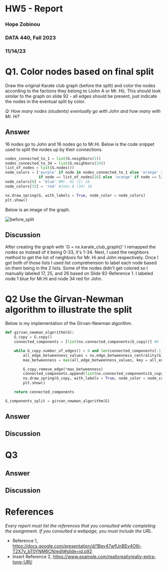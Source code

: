 # HW5 - Report
### Hope Zobinou  
### DATA 440, Fall 2023
### 11/14/23

# Q1. Color nodes based on final split 

Draw the original Karate club graph (before the split) and color the nodes according to the factions they belong to (John A or Mr. Hi). This should look similar to the graph on slide 92 - all edges should be present, just indicate the nodes in the eventual split by color.

*Q: How many nodes (students) eventually go with John and how many with Mr. Hi?*


## Answer
16 nodes go to John and 16 nodes go to Mr.Hi.
Below is the code snippet used to split the nodes up by their connections.

```python
nodes_connected_to_1 = list(G.neighbors(1))
nodes_connected_to_34 = list(G.neighbors(34))
list_of_nodes = list(G.nodes())
node_colors = ['purple' if node in nodes_connected_to_1 else 'orange' if node in nodes_connected_to_34 else 'purple' 
               if node == list_of_nodes[16] else 'orange' if node == list_of_nodes[25] else 'orange' if node == list_of_nodes[24] else 'grey' for node in G.nodes()]
node_colors[0] = 'blue' #Mr. Hi (1) 16
node_colors[33] = 'red' #John A (34) 16

nx.draw_spring(G, with_labels = True, node_color = node_colors)
plt.show()
```

Below is an image of the graph.


![before_split](https://github.com/HopeZobinou/data440/assets/81893993/74bc78f9-77fc-4e0f-a567-fbd77bd784da)

## Discussion
After creating the graph with 'G = nx.karate_club_graph()' I remapped the nodes so instead of it being 0-33, it's 1-34. Next, I used the neighbors method to get the list of neighbors for Mr. Hi and John respectively. Once I got both of those lists I used list comprehension to label
each node based on them being in the 2 lists. Some of the nodes didn't get colored so I manually
labeled 17, 25, and 26 based on Slide 92-Reference 1. I labeled node 1 blue for Mr.Hi and node 34 red for John.

# Q2 Use the Girvan-Newman algorithm to illustrate the split
Below is my implementation of the Girvan-Newman algorithm.

```python
def girvan_newman_algorithm(G):
    G_copy = G.copy()
    connected_components = [list(nx.connected_components(G_copy))] #A list of all the components of the graph

    while G_copy.number_of_edges() > 0 and len(connected_components[-1]) != 2: #While the graph isn't already split in 2
        all_edge_betweenness_values = nx.edge_betweenness_centrality(G_copy) #List of all the edges betweenness values
        max_betweenness = max(all_edge_betweenness_values, key = all_edge_betweenness_values.get) #Gets the max betweenness value

        G_copy.remove_edge(*max_betweenness)
        connected_components.append(list(nx.connected_components(G_copy)))
        nx.draw_spring(G_copy, with_labels = True, node_color = node_colors)
        plt.show()

    return connected_components

G_components_split = girvan_newman_algorithm(G)
```

## Answer

## Discussion

# Q3

## Answer

## Discussion

# References

*Every report must list the references that you consulted while completing the assignment. If you consulted a webpage, you must include the URL.*

* Reference 1, <https://docs.google.com/presentation/d/1Bey47wfUnBEy4O6j-T2X7y_bT0YNM6CN/edit#slide=id.p92>
* Insert Reference 2, <https://www.example.com/reallyreallyreally-extra-long-URI/>
